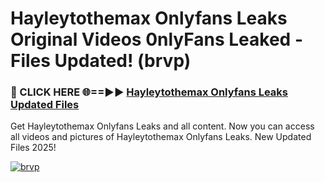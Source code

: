 # Hayleytothemax Onlyfans Leaks Original Videos 0nlyFans Leaked - Files Updated! (brvp)

<h3>🔴 CLICK HERE 🌐==►► <a href="https://tinyurl.com/2jnfzry5" rel="nofollow">Hayleytothemax Onlyfans Leaks Updated Files</a></h3>

Get Hayleytothemax Onlyfans Leaks and all content. Now you can access all videos and pictures of Hayleytothemax Onlyfans Leaks. New Updated Files 2025!

[![brvp](https://i.imgur.com/GyGTBgg.gif)](https://tinyurl.com/2jnfzry5)
